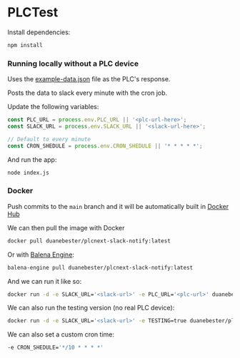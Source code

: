 # PLCTest

Install dependencies:

```bash
npm install
```

### Running locally without a PLC device

Uses the [example-data.json](./example-data.json) file as the PLC's response.

Posts the data to slack every minute with the cron job.

Update the following variables:

```js
const PLC_URL = process.env.PLC_URL || '<plc-url-here>';
const SLACK_URL = process.env.SLACK_URL || '<slack-url-here>';

// Default to every minute
const CRON_SHEDULE = process.env.CRON_SHEDULE || '* * * * *';
```

And run the app:

```bash
node index.js
```

### Docker

Push commits to the `main` branch and it will be automatically built in [Docker Hub](https://hub.docker.com/r/duanebester/plcnext-slack-notify)

We can then pull the image with Docker

```bash
docker pull duanebester/plcnext-slack-notify:latest
```

Or with [Balena Engine](https://www.balena.io/engine):

```bash
balena-engine pull duanebester/plcnext-slack-notify:latest
```

And we can run it like so:

```bash
docker run -d -e SLACK_URL='<slack-url>' -e PLC_URL='<plc-url>' duanebester/plcnext-slack-notify:latest
```

We can also run the testing version (no real PLC device):

```bash
docker run -d -e SLACK_URL='<slack-url>' -e TESTING=true duanebester/plcnext-slack-notify:latest
```

We can also set a custom cron time:

```bash
-e CRON_SHEDULE='*/10 * * * *'
```
